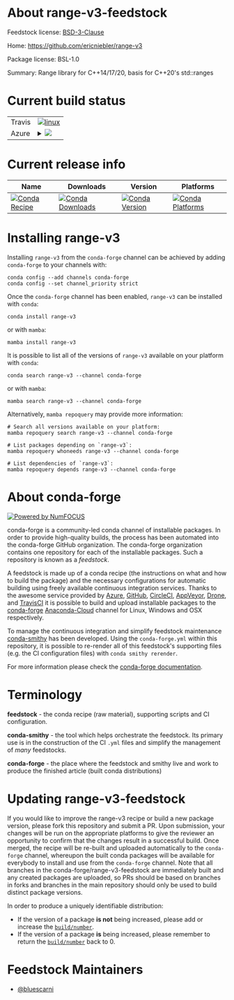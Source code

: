About range-v3-feedstock
========================

Feedstock license: [BSD-3-Clause](https://github.com/conda-forge/range-v3-feedstock/blob/main/LICENSE.txt)

Home: https://github.com/ericniebler/range-v3

Package license: BSL-1.0

Summary: Range library for C++14/17/20, basis for C++20's std::ranges

Current build status
====================


<table><tr>
    <td>Travis</td>
    <td>
      <a href="https://app.travis-ci.com/conda-forge/range-v3-feedstock">
        <img alt="linux" src="https://img.shields.io/travis/com/conda-forge/range-v3-feedstock/main.svg?label=Linux">
      </a>
    </td>
  </tr>
    
  <tr>
    <td>Azure</td>
    <td>
      <details>
        <summary>
          <a href="https://dev.azure.com/conda-forge/feedstock-builds/_build/latest?definitionId=19255&branchName=main">
            <img src="https://dev.azure.com/conda-forge/feedstock-builds/_apis/build/status/range-v3-feedstock?branchName=main">
          </a>
        </summary>
        <table>
          <thead><tr><th>Variant</th><th>Status</th></tr></thead>
          <tbody><tr>
              <td>linux_64</td>
              <td>
                <a href="https://dev.azure.com/conda-forge/feedstock-builds/_build/latest?definitionId=19255&branchName=main">
                  <img src="https://dev.azure.com/conda-forge/feedstock-builds/_apis/build/status/range-v3-feedstock?branchName=main&jobName=linux&configuration=linux%20linux_64_" alt="variant">
                </a>
              </td>
            </tr><tr>
              <td>linux_aarch64</td>
              <td>
                <a href="https://dev.azure.com/conda-forge/feedstock-builds/_build/latest?definitionId=19255&branchName=main">
                  <img src="https://dev.azure.com/conda-forge/feedstock-builds/_apis/build/status/range-v3-feedstock?branchName=main&jobName=linux&configuration=linux%20linux_aarch64_" alt="variant">
                </a>
              </td>
            </tr><tr>
              <td>linux_ppc64le</td>
              <td>
                <a href="https://dev.azure.com/conda-forge/feedstock-builds/_build/latest?definitionId=19255&branchName=main">
                  <img src="https://dev.azure.com/conda-forge/feedstock-builds/_apis/build/status/range-v3-feedstock?branchName=main&jobName=linux&configuration=linux%20linux_ppc64le_" alt="variant">
                </a>
              </td>
            </tr><tr>
              <td>osx_64</td>
              <td>
                <a href="https://dev.azure.com/conda-forge/feedstock-builds/_build/latest?definitionId=19255&branchName=main">
                  <img src="https://dev.azure.com/conda-forge/feedstock-builds/_apis/build/status/range-v3-feedstock?branchName=main&jobName=osx&configuration=osx%20osx_64_" alt="variant">
                </a>
              </td>
            </tr><tr>
              <td>osx_arm64</td>
              <td>
                <a href="https://dev.azure.com/conda-forge/feedstock-builds/_build/latest?definitionId=19255&branchName=main">
                  <img src="https://dev.azure.com/conda-forge/feedstock-builds/_apis/build/status/range-v3-feedstock?branchName=main&jobName=osx&configuration=osx%20osx_arm64_" alt="variant">
                </a>
              </td>
            </tr><tr>
              <td>win_64</td>
              <td>
                <a href="https://dev.azure.com/conda-forge/feedstock-builds/_build/latest?definitionId=19255&branchName=main">
                  <img src="https://dev.azure.com/conda-forge/feedstock-builds/_apis/build/status/range-v3-feedstock?branchName=main&jobName=win&configuration=win%20win_64_" alt="variant">
                </a>
              </td>
            </tr>
          </tbody>
        </table>
      </details>
    </td>
  </tr>
</table>

Current release info
====================

| Name | Downloads | Version | Platforms |
| --- | --- | --- | --- |
| [![Conda Recipe](https://img.shields.io/badge/recipe-range--v3-green.svg)](https://anaconda.org/conda-forge/range-v3) | [![Conda Downloads](https://img.shields.io/conda/dn/conda-forge/range-v3.svg)](https://anaconda.org/conda-forge/range-v3) | [![Conda Version](https://img.shields.io/conda/vn/conda-forge/range-v3.svg)](https://anaconda.org/conda-forge/range-v3) | [![Conda Platforms](https://img.shields.io/conda/pn/conda-forge/range-v3.svg)](https://anaconda.org/conda-forge/range-v3) |

Installing range-v3
===================

Installing `range-v3` from the `conda-forge` channel can be achieved by adding `conda-forge` to your channels with:

```
conda config --add channels conda-forge
conda config --set channel_priority strict
```

Once the `conda-forge` channel has been enabled, `range-v3` can be installed with `conda`:

```
conda install range-v3
```

or with `mamba`:

```
mamba install range-v3
```

It is possible to list all of the versions of `range-v3` available on your platform with `conda`:

```
conda search range-v3 --channel conda-forge
```

or with `mamba`:

```
mamba search range-v3 --channel conda-forge
```

Alternatively, `mamba repoquery` may provide more information:

```
# Search all versions available on your platform:
mamba repoquery search range-v3 --channel conda-forge

# List packages depending on `range-v3`:
mamba repoquery whoneeds range-v3 --channel conda-forge

# List dependencies of `range-v3`:
mamba repoquery depends range-v3 --channel conda-forge
```


About conda-forge
=================

[![Powered by
NumFOCUS](https://img.shields.io/badge/powered%20by-NumFOCUS-orange.svg?style=flat&colorA=E1523D&colorB=007D8A)](https://numfocus.org)

conda-forge is a community-led conda channel of installable packages.
In order to provide high-quality builds, the process has been automated into the
conda-forge GitHub organization. The conda-forge organization contains one repository
for each of the installable packages. Such a repository is known as a *feedstock*.

A feedstock is made up of a conda recipe (the instructions on what and how to build
the package) and the necessary configurations for automatic building using freely
available continuous integration services. Thanks to the awesome service provided by
[Azure](https://azure.microsoft.com/en-us/services/devops/), [GitHub](https://github.com/),
[CircleCI](https://circleci.com/), [AppVeyor](https://www.appveyor.com/),
[Drone](https://cloud.drone.io/welcome), and [TravisCI](https://travis-ci.com/)
it is possible to build and upload installable packages to the
[conda-forge](https://anaconda.org/conda-forge) [Anaconda-Cloud](https://anaconda.org/)
channel for Linux, Windows and OSX respectively.

To manage the continuous integration and simplify feedstock maintenance
[conda-smithy](https://github.com/conda-forge/conda-smithy) has been developed.
Using the ``conda-forge.yml`` within this repository, it is possible to re-render all of
this feedstock's supporting files (e.g. the CI configuration files) with ``conda smithy rerender``.

For more information please check the [conda-forge documentation](https://conda-forge.org/docs/).

Terminology
===========

**feedstock** - the conda recipe (raw material), supporting scripts and CI configuration.

**conda-smithy** - the tool which helps orchestrate the feedstock.
                   Its primary use is in the construction of the CI ``.yml`` files
                   and simplify the management of *many* feedstocks.

**conda-forge** - the place where the feedstock and smithy live and work to
                  produce the finished article (built conda distributions)


Updating range-v3-feedstock
===========================

If you would like to improve the range-v3 recipe or build a new
package version, please fork this repository and submit a PR. Upon submission,
your changes will be run on the appropriate platforms to give the reviewer an
opportunity to confirm that the changes result in a successful build. Once
merged, the recipe will be re-built and uploaded automatically to the
`conda-forge` channel, whereupon the built conda packages will be available for
everybody to install and use from the `conda-forge` channel.
Note that all branches in the conda-forge/range-v3-feedstock are
immediately built and any created packages are uploaded, so PRs should be based
on branches in forks and branches in the main repository should only be used to
build distinct package versions.

In order to produce a uniquely identifiable distribution:
 * If the version of a package **is not** being increased, please add or increase
   the [``build/number``](https://docs.conda.io/projects/conda-build/en/latest/resources/define-metadata.html#build-number-and-string).
 * If the version of a package **is** being increased, please remember to return
   the [``build/number``](https://docs.conda.io/projects/conda-build/en/latest/resources/define-metadata.html#build-number-and-string)
   back to 0.

Feedstock Maintainers
=====================

* [@bluescarni](https://github.com/bluescarni/)

